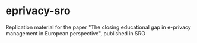 # eprivacy-sro
Replication material for the paper "The closing educational gap in e-privacy management in European perspective", published in SRO
